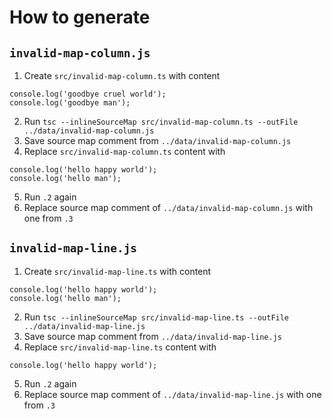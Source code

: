 # How to generate

## `invalid-map-column.js`

1. Create `src/invalid-map-column.ts` with content
```
console.log('goodbye cruel world');
console.log('goodbye man');
```
2. Run `tsc --inlineSourceMap src/invalid-map-column.ts --outFile ../data/invalid-map-column.js`
3. Save source map comment from `../data/invalid-map-column.js`
4. Replace `src/invalid-map-column.ts` content with
```
console.log('hello happy world');
console.log('hello man');
```
5. Run `.2` again
6. Replace source map comment of `../data/invalid-map-column.js` with one from `.3`

## `invalid-map-line.js`

1. Create `src/invalid-map-line.ts` with content
```
console.log('hello happy world');
console.log('hello man');
```
2. Run `tsc --inlineSourceMap src/invalid-map-line.ts --outFile ../data/invalid-map-line.js`
3. Save source map comment from `../data/invalid-map-line.js`
4. Replace `src/invalid-map-line.ts` content with
```
console.log('hello happy world');
```
5. Run `.2` again
6. Replace source map comment of `../data/invalid-map-line.js` with one from `.3`
